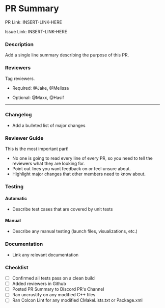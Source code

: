 # PR Summary
PR Link: INSERT-LINK-HERE

Issue Link: INSERT-LINK-HERE

### Description
Add a single line summary describing the purpose of this PR.

### Reviewers
Tag reviewers.

- Required: @Jake, @Melissa
  
- Optional: @Maxx, @Hasif

---
### Changelog
- Add a bulleted list of major changes

### Reviewer Guide
This is the most important part!
- No one is going to read every line of every PR, so you need to tell the reviewers what they are looking for.
- Point out lines you want feedback on or feel unsure about.
- Highlight major changes that other members need to know about.

### Testing
#### Automatic
- Describe test cases that are covered by unit tests
#### Manual
- Describe any manual testing (launch files, visualizations, etc.)

### Documentation
- Link any relevant documentation

### Checklist
- [ ] Confirmed all tests pass on a clean build
- [ ] Added reviewers in Github
- [ ] Posted PR Summary to Discord PR's Channel
- [ ] Ran uncrustify on any modified C++ files
- [ ] Ran Colcon Lint for any modified CMakeLists.txt or Package.xml
